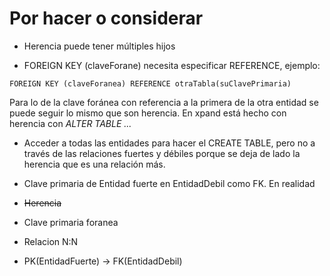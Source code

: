 # Por hacer o considerar

- Herencia puede tener múltiples hijos

- FOREIGN KEY (claveForane) necesita especificar REFERENCE, ejemplo:

```
FOREIGN KEY (claveForanea) REFERENCE otraTabla(suClavePrimaria)
```

Para lo de la clave foránea con referencia a la primera de la otra entidad se
puede seguir lo mismo que son herencia. En xpand está hecho con herencia con
*ALTER TABLE ...*

- Acceder a todas las entidades para hacer el CREATE TABLE, pero no a través de
  las relaciones fuertes y débiles porque se deja de lado la herencia que es una
  relación más.

- Clave primaria de Entidad fuerte en EntidadDebil como FK. En realidad

- ~~Herencia~~

- Clave primaria foranea

- Relacion N:N

- PK(EntidadFuerte) -> FK(EntidadDebil)
